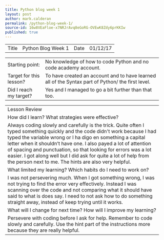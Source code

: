 ```yaml
---
title: Python blog week 1
layout: post
author: mark.calderan
permalink: /python-blog-week-1/
source-id: 16w8VEaFloe-x7NRJrAvq8eGoRG-OVEwK8Zdy6prKKIw
published: true
---
```

<table>
  <tr>
    <td>Title</td>
    <td>Python Blog Week 1</td>
    <td>Date</td>
    <td>01/12/17</td>
  </tr>
</table>


<table>
  <tr>
    <td>Starting point:</td>
    <td>No knowledge of how to code Python and no code academy account.
</td>
  </tr>
  <tr>
    <td>Target for this lesson?</td>
    <td>To have created an account and to have learned all of the Syntax part of Python/ the first level.</td>
  </tr>
  <tr>
    <td>Did I reach my target? </td>
    <td>Yes and I managed to go a bit further than that too.</td>
  </tr>
</table>


<table>
  <tr>
    <td>Lesson Review
</td>
  </tr>
  <tr>
    <td>How did I learn? What strategies were effective? </td>
  </tr>
  <tr>
    <td>Always coding slowly and carefully is the trick. Quite often I typed something quickly and the code didn't work because I had typed the variable wrong or I ha digo en something a capital letter when it shouldn’t have one. I also payed a lot of attention of spacing and punctuation, so that looking for errors was a lot easier. I got along well but I did ask for quite a lot of help from the person next to me. The hints are also very helpful.</td>
  </tr>
  <tr>
    <td>What limited my learning? Which habits do I need to work on? </td>
  </tr>
  <tr>
    <td>I was not persevering much. When I got something wrong, I was not trying to find the error very effectively. Instead I was scanning over the code and not comparing what it should have said to what is does say. I need to not ask how to do something straight away, instead of keep trying until it works.</td>
  </tr>
  <tr>
    <td>What will I change for next time? How will I improve my learning?</td>
  </tr>
  <tr>
    <td>Persevere with coding before I ask for help.
Remember to code slowly and carefully.
Use the hint part of the instructions more because they are really helpful.</td>
  </tr>
</table>


